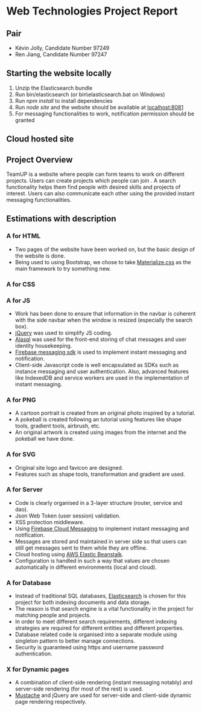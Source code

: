 # Web Technologies Project Report

## Pair
* Kévin Jolly, Candidate Number 97249
* Ren Jiang, Candidate Number 97247

## Starting the website locally
1. Unzip the Elasticsearch bundle
2. Run bin/elasticsearch (or bin\elasticsearch.bat on Windows)
3. Run *npm install* to install dependencies
4. Run *node site* and the website should be available at <localhost:8081>
5. For messaging functionalities to work, notification permission should be granted
   
## Cloud hosted site
[//]: # (TODO)

## Project Overview
TeamUP is a website where people can form teams to work on different projects. Users can create projects which people can join . A search functionality helps them find people with desired skills and projects of interest. Users can also communicate each other using the provided instant messaging functionalities.

## Estimations with description

### A for HTML
* Two pages of the website have been worked on, but the basic design of the website is done.
* Being used to using Bootstrap, we chose to take [Materialize.css](https://materializecss.com/) as the main framework to try something new.
  
### A for CSS

### A for JS
* Work has been done to ensure that information in the navbar is coherent with the side navbar when the window is resized (especially the search box).
*  [jQuery](https://jquery.com/) was used to simplify JS coding. 
*  [Alasql](http://alasql.org/) was used for the front-end storing of chat messages and user identity housekeeping. 
*  [Firebase messaging sdk](https://firebase.google.com/docs/reference/js/) is used to implement instant messaging and notification.
*  Client-side Javascript code is well encapsulated as SDKs such as instance messaging and user authentication. Also, advanced features like IndexedDB and service workers are used in the implementation of instant messaging.
  
### A for PNG
* A cartoon portrait is created from an original photo inspired by a tutorial.
* A pokeball is created following an tutorial using features like shape tools, gradient tools, airbrush, etc.
* An original artwork is created using images from the internet and the pokeball we have done.
  
### A for SVG
* Original site logo and favicon are designed. 
* Features such as shape tools, transformation and gradient are used.

### A for Server
* Code is clearly organised in a 3-layer structure (router, service and dao). 
* Json Web Token (user session) validation. 
* XSS protection middleware. 
* Using [Firebase Cloud Messaging](https://firebase.google.com/products/cloud-messaging) to implement instant messaging and notification. 
* Messages are stored and maintained in server side so that users can still get messages sent to them while they are offline.
* Cloud hosting using [AWS Elastic Beanstalk](https://aws.amazon.com/elasticbeanstalk/).
* Configuration is handled in such a way that values are chosen automatically in different environments (local and cloud).
  
### A for Database
* Instead of traditional SQL databases, [Elasticsearch](https://www.elastic.co/products/elasticsearch) is chosen for this project for both indexing documents and data storage. 
* The reason is that search engine is a vital functionality in the project for matching people and projects.
* In order to meet different search requirements, different indexing strategies are required for different entities and different properties. 
* Database related code is organised into a separate module using singleton pattern to better manage connections. 
* Security is guaranteed using https and username password authentication.

### X for Dynamic pages
* A combination of client-side rendering (instant messaging notably) and server-side rendering (for most of the rest) is used.
* [Mustache](https://www.npmjs.com/package/mustache-express) and jQuery are used for server-side and client-side dynamic page rendering respectively.